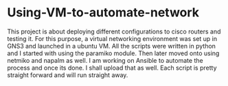 # Using-VM-to-automate-network

This project is about deploying different configurations to cisco routers and testing it. For this purpose, a virtual networking environment was set up in GNS3 and launched in a ubuntu VM. All the scripts were written in python and I started with using the paramiko module. Then later moved onto using netmiko and napalm as well. I am working on Ansible to automate the process and once its done. I shall upload that as well. Each script is pretty straight forward and will run straight away.
